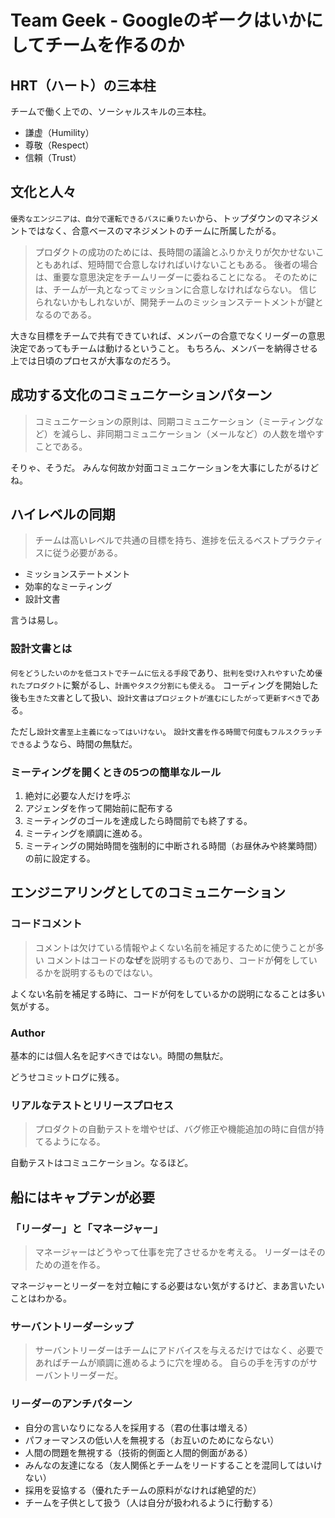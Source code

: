 # Team Geek - Googleのギークはいかにしてチームを作るのか

## HRT（ハート）の三本柱

チームで働く上での、ソーシャルスキルの三本柱。

- 謙虚（Humility）
- 尊敬（Respect）
- 信頼（Trust）

## 文化と人々

`優秀なエンジニアは、自分で運転できるバスに乗りたい`から、トップダウンのマネジメントではなく、合意ベースのマネジメントのチームに所属したがる。

> プロダクトの成功のためには、長時間の議論とふりかえりが欠かせないこともあれば、短時間で合意しなければいけないこともある。
> 後者の場合は、重要な意思決定をチームリーダーに委ねることになる。
> そのためには、チームが一丸となってミッションに合意しなければならない。
> 信じられないかもしれないが、開発チームのミッションステートメントが鍵となるのである。

大きな目標をチームで共有できていれば、メンバーの合意でなくリーダーの意思決定であってもチームは動けるということ。
もちろん、メンバーを納得させる上では日頃のプロセスが大事なのだろう。

## 成功する文化のコミュニケーションパターン

> コミュニケーションの原則は、同期コミュニケーション（ミーティングなど）を減らし、非同期コミュニケーション（メールなど）の人数を増やすことである。

そりゃ、そうだ。
みんな何故か対面コミュニケーションを大事にしたがるけどね。

## ハイレベルの同期

> チームは高いレベルで共通の目標を持ち、進捗を伝えるベストプラクティスに従う必要がある。

- ミッションステートメント
- 効率的なミーティング
- 設計文書

言うは易し。

### 設計文書とは

`何をどうしたいのかを低コストでチームに伝える手段`であり、`批判を受け入れやすい`ため`優れたプロダクト`に繋がるし、`計画やタスク分割にも使える`。
コーディングを開始した後も`生きた文書`として扱い、`設計文書はプロジェクトが進むにしたがって更新すべき`である。

ただし`設計文書至上主義になってはいけない`。
`設計文書を作る時間で何度もフルスクラッチできる`ようなら、時間の無駄だ。

### ミーティングを開くときの5つの簡単なルール

1. 絶対に必要な人だけを呼ぶ
1. アジェンダを作って開始前に配布する
1. ミーティングのゴールを達成したら時間前でも終了する。
1. ミーティングを順調に進める。
1. ミーティングの開始時間を強制的に中断される時間（お昼休みや終業時間）の前に設定する。

## エンジニアリングとしてのコミュニケーション

### コードコメント

> コメントは欠けている情報やよくない名前を補足するために使うことが多い
> コメントはコードの**なぜ**を説明するものであり、コードが**何**をしているかを説明するものではない。

よくない名前を補足する時に、コードが何をしているかの説明になることは多い気がする。

### Author

基本的には個人名を記すべきではない。時間の無駄だ。

どうせコミットログに残る。

### リアルなテストとリリースプロセス

> プロダクトの自動テストを増やせば、バグ修正や機能追加の時に自信が持てるようになる。

自動テストはコミュニケーション。なるほど。

## 船にはキャプテンが必要

### 「リーダー」と「マネージャー」

> マネージャーはどうやって仕事を完了させるかを考える。
> リーダーはそのための道を作る。

マネージャーとリーダーを対立軸にする必要はない気がするけど、まあ言いたいことはわかる。

### サーバントリーダーシップ

> サーバントリーダーはチームにアドバイスを与えるだけではなく、必要であればチームが順調に進めるように穴を埋める。
> 自らの手を汚すのがサーバントリーダーだ。

### リーダーのアンチパターン

- 自分の言いなりになる人を採用する（君の仕事は増える）
- パフォーマンスの低い人を無視する（お互いのためにならない）
- 人間の問題を無視する（技術的側面と人間的側面がある）
- みんなの友達になる（友人関係とチームをリードすることを混同してはいけない）
- 採用を妥協する（優れたチームの原料がなければ絶望的だ）
- チームを子供として扱う（人は自分が扱われるように行動する）
